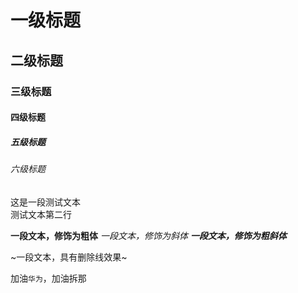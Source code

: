 # 一级标题
## 二级标题
### 三级标题
#### 四级标题
##### 五级标题
###### 六级标题

这是一段测试文本<br>
测试文本第二行

**一段文本，修饰为粗体**
*一段文本，修饰为斜体*
***一段文本，修饰为粗斜体***

~一段文本，具有删除线效果~

加油`华为`，加油拆那
